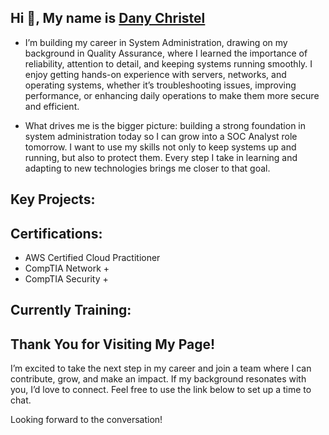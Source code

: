 ## Hi 👋, My name is [Dany Christel ](https://www.linkedin.com/in/dany-christel-qa/)
 -  I’m building my career in System Administration, drawing on my background in Quality Assurance, where I learned the importance of reliability, attention to detail, and keeping systems running smoothly. I enjoy getting hands-on experience with servers, networks, and operating systems, whether it’s troubleshooting issues, improving performance, or enhancing daily operations to make them more secure and efficient.

 -  What drives me is the bigger picture: building a strong foundation in system administration today so I can grow into a SOC Analyst role tomorrow. I want to use my skills not only to keep systems up and running, but also to protect them. Every step I take in learning and adapting to new technologies brings me closer to that goal.

## Key Projects:


## Certifications: 
- AWS Certified Cloud Practitioner
- CompTIA Network +
- CompTIA Security +

## Currently Training:


## Thank You for Visiting My Page!
I’m excited to take the next step in my career and join a team where I can contribute, grow, and make an impact. If my background resonates with you, I’d love to connect. Feel free to use the link below to set up a time to chat. 

Looking forward to the conversation!




